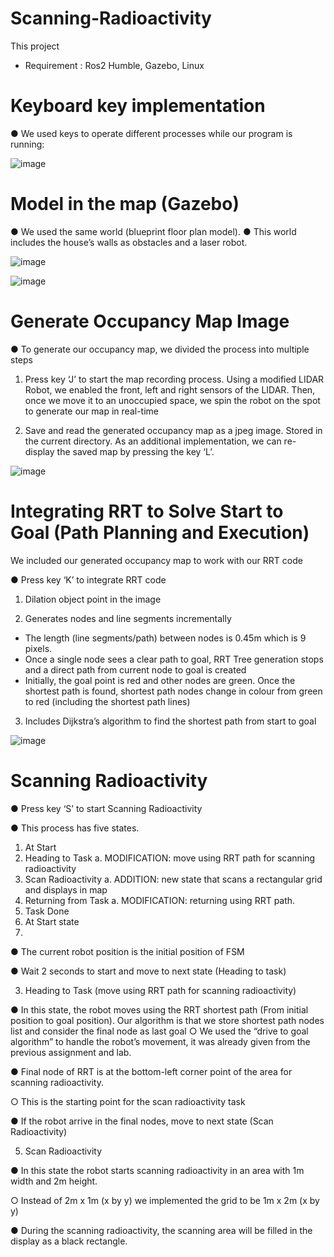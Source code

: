 # Scanning-Radioactivity
This project 

* Requirement : Ros2 Humble, Gazebo, Linux

# Keyboard key implementation
● We used keys to operate different processes while our program is running:

![image](https://github.com/lonhb0124/Scanning-Radioactivity/assets/111609834/3dc8e905-5954-4d0e-a2d2-613f19f145e1)

# Model in the map (Gazebo)
● We used the same world (blueprint floor plan model).
● This world includes the house’s walls as obstacles and a laser robot.

![image](https://github.com/lonhb0124/Scanning-Radioactivity/assets/111609834/af81208b-9a58-413c-af15-c5479ad96f20)


![image](https://github.com/lonhb0124/Scanning-Radioactivity/assets/111609834/114505da-9ffc-417d-ba7c-47781223fa9d)

# Generate Occupancy Map Image

● To generate our occupancy map, we divided the process into multiple steps

1) Press key ‘J’ to start the map recording process. Using a modified LIDAR Robot, we enabled the front, left and right sensors of the LIDAR. Then, once we move it to an unoccupied space, we spin the robot on the spot to generate our map in real-time

2) Save and read the generated occupancy map as a jpeg image. Stored in the current directory. As an additional implementation, we can re-display the saved map by pressing the key ‘L’.

![image](https://github.com/lonhb0124/Scanning-Radioactivity/assets/111609834/edb67bd7-6232-4220-ba87-7a4fdeab4483)

# Integrating RRT to Solve Start to Goal (Path Planning and Execution)

We included our generated occupancy map to work with our RRT code

● Press key ‘K’ to integrate RRT code

1. Dilation object point in the image

2. Generates nodes and line segments incrementally

- The length (line segments/path) between nodes is 0.45m which is 9 pixels.
- Once a single node sees a clear path to goal, RRT Tree generation stops and a direct path from current node to goal is created
- Initially, the goal point is red and other nodes are green. Once the shortest path is found, shortest path nodes change in colour from green to red (including the shortest path lines)

3. Includes Dijkstra’s algorithm to find the shortest path from start to goal

![image](https://github.com/lonhb0124/Scanning-Radioactivity/assets/111609834/9607b312-e61b-45d8-ae29-d3d25812089f)

# Scanning Radioactivity

● Press key ‘S’ to start Scanning Radioactivity

● This process has five states.

1. At Start
2. Heading to Task
a. MODIFICATION: move using RRT path for scanning radioactivity
3. Scan Radioactivity
a. ADDITION: new state that scans a rectangular grid and displays in
map
4. Returning from Task
a. MODIFICATION: returning using RRT path.
5. Task Done
1. At Start state
2. 
● The current robot position is the initial position of FSM

● Wait 2 seconds to start and move to next state (Heading to task)

3. Heading to Task (move using RRT path for scanning radioactivity)

● In this state, the robot moves using the RRT shortest path (From initial position to goal position). Our algorithm is that we store shortest path nodes list and consider the final node as last goal
○ We used the “drive to goal algorithm” to handle the robot’s movement, it was already given from the previous assignment and lab.

● Final node of RRT is at the bottom-left corner point of the area for scanning radioactivity.

○ This is the starting point for the scan radioactivity task

● If the robot arrive in the final nodes, move to next state (Scan Radioactivity)

5. Scan Radioactivity

● In this state the robot starts scanning radioactivity in an area with 1m width and 2m height.

○ Instead of 2m x 1m (x by y) we implemented the grid to be 1m x 2m (x by y)

● During the scanning radioactivity, the scanning area will be filled in the display as a black rectangle.



